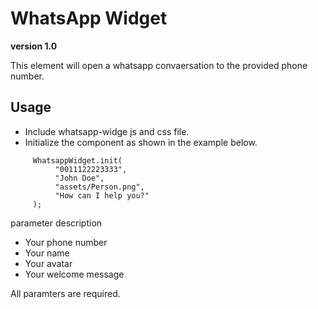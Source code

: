 # WhatsApp Widget
**version 1.0**

This element will open a whatsapp convaersation to the provided phone number.

## Usage

* Include whatsapp-widge js and css file.
* Initialize the component as shown in the example below.

```
     WhatsappWidget.init(
          "0011122223333",
          "John Doe",
          "assets/Person.png",
          "How can I help you?"
     );
```
parameter description
* Your phone number
* Your name
* Your avatar
* Your welcome message

All paramters are required.


